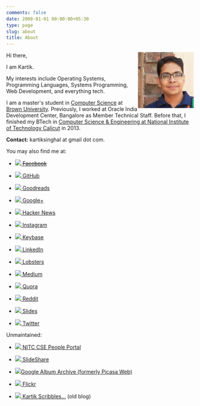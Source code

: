 ```yaml
---
comments: false
date: 2008-01-01 00:00:00+05:30
type: page
slug: about
title: About
---
```


<img style="float: right" width="150" height="150" src="/images/profile-pic.jpg">
Hi there,

I am Kartik.

My interests include Operating Systems, Programming Languages, Systems Programming, Web Development, and everything tech.

I am a master's student in [Computer Science](https://cs.brown.edu) at [Brown University](https://www.brown.edu/). Previously, I worked at Oracle India Development Center, Bangalore as Member Technical Staff. Before that, I finished my BTech in [Computer Science & Engineering at National Institute of Technology Calicut](http://cse.nitc.ac.in) in 2013.

**Contact:** kartiksinghal at gmail dot com.

You may also find me at:

* ![](https://plus.google.com/_/favicon?domain=facebook.com)[ ~~Facebook~~](https://www.facebook.com/kartiksinghal)

* ![](https://plus.google.com/_/favicon?domain=github.com)[ GitHub](https://github.com/k4rtik)

* ![](https://plus.google.com/_/favicon?domain=goodreads.com)[ Goodreads](https://www.goodreads.com/k4rtik)

* ![](https://plus.google.com/_/favicon?domain=plus.google.com)[ Google+](https://plus.google.com/+KartikSinghal/about)

* ![](https://news.ycombinator.com/y18.gif)[ Hacker News](https://news.ycombinator.com/user?id=k4rtik)

* ![](https://plus.google.com/_/favicon?domain=instagram.com)[ Instagram](https://instagram.com/k4rtik/)

* ![](https://plus.google.com/_/favicon?domain=keybase.io)[ Keybase](https://keybase.io/k4rtik)

* ![](https://plus.google.com/_/favicon?domain=linkedin.com)[ LinkedIn](https://www.linkedin.com/in/kartiksinghal)

* ![](https://plus.google.com/_/favicon?domain=lobste.rs)[ Lobsters](https://lobste.rs/u/kartik)

* ![](https://plus.google.com/_/favicon?domain=medium.com)[ Medium](https://medium.com/@k4rtik)

* ![](https://plus.google.com/_/favicon?domain=quora.com)[ Quora](https://www.quora.com/Kartik-Singhal)

* ![](https://plus.google.com/_/favicon?domain=reddit.com)[ Reddit](https://www.reddit.com/user/k4rtik)

* ![](https://plus.google.com/_/favicon?domain=slides.com)[ Slides](https://slides.com/k4rtik)

* ![](https://twitter.com/favicon.ico)[ Twitter](https://twitter.com/k4rtik)

Unmaintained:

* ![](http://cse.nitc.ac.in/favicon.ico)[ NITC CSE People Portal](http://people.cse.nitc.ac.in/kartik)

* ![](https://plus.google.com/_/favicon?domain=slideshare.net)[ SlideShare](http://www.slideshare.net/kartiksinghal)

* ![](https://plus.google.com/_/favicon?domain=google.com)[Google Album Archive (formerly Picasa Web)](https://get.google.com/albumarchive/103572561582880171863)

* ![](https://c2.staticflickr.com/4/3027/2977317669_db9874e4c1.jpg)[ Flickr](https://www.flickr.com/photos/techglider)

* ![](https://plus.google.com/_/favicon?domain=k4rtik.wordpress.com)[ Kartik Scribbles...](http://k4rtik.wordpress.com) (old blog)
